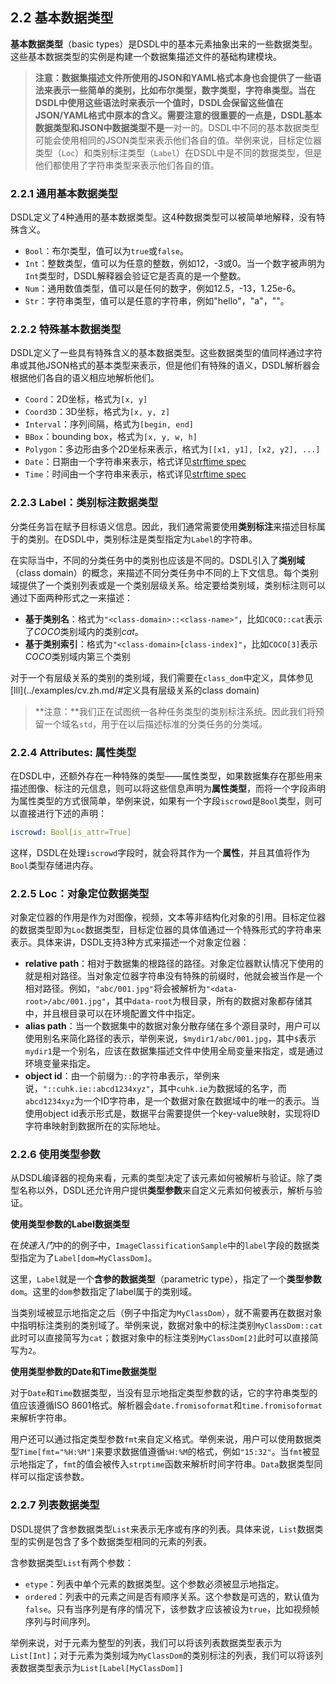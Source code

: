 ## 2.2 基本数据类型

**基本数据类型**（basic types）是DSDL中的基本元素抽象出来的一些数据类型。这些基本数据类型的实例是构建一个数据集描述文件的基础构建模块。

> **注意：**数据集描述文件所使用的JSON和YAML格式本身也会提供了一些语法来表示一些简单的类别，比如布尔类型，数字类型，字符串类型。当在DSDL中使用这些语法时来表示一个值时，DSDL会保留这些值在JSON/YAML格式中原本的含义。需要注意的很重要的一点是，DSDL基本数据类型和JSON中数据类型**不是**一对一的。DSDL中不同的基本数据类型可能会使用相同的JSON类型来表示他们各自的值。举例来说，目标定位器类型（`Loc`）和类别标注类型（`Label`）在DSDL中是不同的数据类型，但是他们都使用了字符串类型来表示他们各自的值。

### 2.2.1 通用基本数据类型

DSDL定义了4种通用的基本数据类型。这4种数据类型可以被简单地解释，没有特殊含义。

+ `Bool`：布尔类型，值可以为`true`或`false`。
+ `Int`：整数类型，值可以为任意的整数，例如12，-3或0。当一个数字被声明为`Int`类型时，DSDL解释器会验证它是否真的是一个整数。
+ `Num`：通用数值类型，值可以是任何的数字，例如12.5，-13，1.25e-6。
+ `Str`：字符串类型，值可以是任意的字符串，例如"hello"，"a"，""。

### 2.2.2 特殊基本数据类型

DSDL定义了一些具有特殊含义的基本数据类型。这些数据类型的值同样通过字符串或其他JSON格式的基本类型来表示，但是他们有特殊的语义，DSDL解析器会根据他们各自的语义相应地解析他们。

+ `Coord`：2D坐标，格式为`[x, y]`
+ `Coord3D`：3D坐标，格式为`[x, y, z]`
+ `Interval`：序列间隔，格式为`[begin, end]`
+ `BBox`：bounding box，格式为`[x, y, w, h]`
+ `Polygon`：多边形由多个2D坐标来表示，格式为`[[x1, y1], [x2, y2], ...]`
+ `Date`：日期由一个字符串来表示，格式详见[strftime spec](https://strftime.org/)
+ `Time`：时间由一个字符串来表示，格式详见[strftime spec](https://strftime.org/)

### 2.2.3 Label：类别标注数据类型

分类任务旨在赋予目标语义信息。因此，我们通常需要使用**类别标注**来描述目标属于的类别。在DSDL中，类别标注是类型指定为`Label`的字符串。

在实际当中，不同的分类任务中的类别也应该是不同的。DSDL引入了**类别域**（class domain）的概念，来描述不同分类任务中不同的上下文信息。每个类别域提供了一个类别列表或是一个类别层级关系。给定要给类别域，类别标注则可以通过下面两种形式之一来描述：

+ **基于类别名**：格式为`"<class-domain>::<class-name>"`，比如`COCO::cat`表示了*COCO*类别域内的类别*cat*。
+ **基于类别索引**：格式为`"<class-domain>[class-index]"`，比如`COCO[3]`表示*COCO*类别域内第三个类别

对于一个有层级关系的类别的类别域，我们需要在`class_dom`中定义，具体参见[lll](../examples/cv.zh.md/#定义具有层级关系的class domain)

> **注意：**我们正在试图统一各种任务类型的类别标注系统。因此我们将预留一个域名`std`，用于在以后描述标准的分类任务的分类域。

### 2.2.4 Attributes: 属性类型

在DSDL中，还额外存在一种特殊的类型——属性类型，如果数据集存在那些用来描述图像、标注的元信息，则可以将这些信息声明为**属性类型**，而将一个字段声明为属性类型的方式很简单，举例来说，如果有一个字段`iscrowd`是`Bool`类型，则可以直接进行下述的声明：

```yaml
iscrowd: Bool[is_attr=True]
```

这样，DSDL在处理`iscrowd`字段时，就会将其作为一个**属性**，并且其值将作为`Bool`类型存储进内存。

### 2.2.5 Loc：对象定位数据类型

对象定位器的作用是作为对图像，视频，文本等非结构化对象的引用。目标定位器的数据类型即为`Loc`数据类型，目标定位器的具体值通过一个特殊形式的字符串来表示。具体来讲，DSDL支持3种方式来描述一个对象定位器：

+ **relative path**：相对于数据集的根路径的路径。对象定位器默认情况下使用的就是相对路径。当对象定位器字符串没有特殊的前缀时，他就会被当作是一个相对路径。例如，`"abc/001.jpg"`将会被解析为`"<data-root>/abc/001.jpg"`，其中`data-root`为根目录，所有的数据对象都存储其中，并且根目录可以在环境配置文件中指定。
+ **alias path**：当一个数据集中的数据对象分散存储在多个源目录时，用户可以使用别名来简化路径的表示，举例来说，`$mydir1/abc/001.jpg`，其中`$`表示`mydir1`是一个别名，应该在数据集描述文件中使用全局变量来指定，或是通过环境变量来指定。
+ **object id**：由一个前缀为`::`的字符串表示，举例来说，`"::cuhk.ie::abcd1234xyz"`，其中`cuhk.ie`为数据域的名字，而`abcd1234xyz`为一个ID字符串，是一个数据对象在数据域中的唯一的表示。当使用object id表示形式是，数据平台需要提供一个key-value映射，实现将ID字符串映射到数据所在的实际地址。

### 2.2.6 使用类型参数

从DSDL编译器的视角来看，元素的类型决定了该元素如何被解析与验证。除了类型名称以外，DSDL还允许用户提供**类型参数**来自定义元素如何被表示，解析与验证。

**使用类型参数的Label数据类型**

在*快速入门*中的的例子中，`ImageClassificationSample`中的`label`字段的数据类型指定为了`Label[dom=MyClassDom]`。

这里，`Label`就是一个**含参的数据类型**（parametric type），指定了一个**类型参数**`dom`。这里的`dom`参数指定了label属于的类别域。

当类别域被显示地指定之后（例子中指定为`MyClassDom`），就不需要再在数据对象中指明标注类别的类别域了。举例来说，数据对象中的标注类别`MyClassDom::cat`此时可以直接简写为`cat`；数据对象中的标注类别`MyClassDom[2]`此时可以直接简写为`2`。

**使用类型参数的Date和Time数据类型**

对于`Date`和`Time`数据类型，当没有显示地指定类型参数的话，它的字符串类型的值应该遵循ISO 8601格式。解析器会`date.fromisoformat`和`time.fromisoformat`来解析字符串。

用户还可以通过指定类型参数`fmt`来自定义格式。举例来说，用户可以使用数据类型`Time[fmt="%H:%M"]`来要求数据值遵循`%H:%M`的格式，例如`"15:32"`。当`fmt`被显示地指定了，`fmt`的值会被传入`strptime`函数来解析时间字符串。`Data`数据类型同样可以指定该参数。

### 2.2.7 列表数据类型

DSDL提供了含参数据类型`List`来表示无序或有序的列表。具体来说，`List`数据类型的实例是包含了多个数据类型相同的元素的列表。

含参数据类型`List`有两个参数：

+ `etype`：列表中单个元素的数据类型。这个参数必须被显示地指定。
+ `ordered`：列表中的元素之间是否有顺序关系。这个参数是可选的，默认值为`false`。只有当序列是有序的情况下，该参数才应该被设为`true`，比如视频帧序列与时间序列。

举例来说，对于元素为整型的列表，我们可以将该列表数据类型表示为`List[Int]`；对于元素为类别域为`MyClassDom`的类别标注的列表，我们可以将该列表数据类型表示为`List[Label[MyClassDom]]`